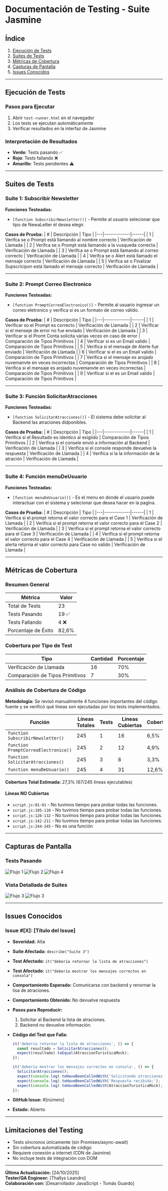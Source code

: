 # Documentación de Testing - Suite Jasmine

## Índice
1. [Ejecución de Tests](#ejecución-de-tests)
2. [Suites de Tests](#suites-de-tests)
3. [Métricas de Cobertura](#métricas-de-cobertura)
4. [Capturas de Pantalla](#capturas-de-pantalla)
5. [Issues Conocidos](#issues-conocidos)

---

## Ejecución de Tests

### Pasos para Ejecutar
1. Abrir `test-runner.html` en el navegador
2. Los tests se ejecutan automáticamente
3. Verificar resultados en la interfaz de Jasmine

### Interpretación de Resultados
- **Verde**: Tests pasando ✅
- **Rojo**: Tests fallando ❌
- **Amarillo**: Tests pendientes ⚠️

---

## Suites de Tests

### Suite 1: Subscribir Newsletter
**Funciones Testeadas:**
- `[function SubscribirNewsletter()]` - Permite al usuario selecionar que tipo de NewaLetter él desea elegir.  

**Casos de Prueba:**
| # | Descripción | Tipo |
|---|-------------|------|
| 1 | Verifca se o Prompt está llamando al nombre correcto | Verificación de Llamada |
| 2 | Verifca se o Prompt está llamando a la vusqueda correcta | Verificación de Llamada |
| 3 | Verifca se o Prompt está llamando al correo correcto | Verificación de Llamada |
| 4 | Verifca se o Alert está llamado el mensaje correcto | Verificación de Llamada |
| 5 | Verifca se o Finalizar Supscricipon está llamado el mensaje correcto | Verificación de Llamada |

---

### Suite 2: Prompt Correo Electronico  
**Funciones Testeadas:**
- `[function PromptCorreoElectronico()]` - Permite al usuario ingresar un correo eletronico y verifica si es un formato de correo válido.  

**Casos de Prueba:**
| # | Descripción | Tipo |
|---|-------------|------|
| 1 | Verificar so el Prompt es correcto | Verificación de Llamada |
| 2 | Verificar si el menseje de error no fue enviado | Verificación de Llamada |
| 3 | Verificar si el Promt Conta solicita várias veces en caso de error | Comparación de Tipos Primitivos |
| 4 | Verificar si es un Email valido | Comparación de Tipos Primitivos |
| 5 | Verifica si el mensaje de Alerte fue enviado | Verificación de Llamada |
| 6 | Verificar si el es un Email valido | Comparación de Tipos Primitivos |
| 7 | Verifica si el mensaje es arojado nuvemanvte en veces incorrectas | Comparación de Tipos Primitivos |
| 8 | Verifica si el mensaje es arojado nuvemanvte en veces incorrectas | Comparación de Tipos Primitivos |
| 9 | Verificar si el es un Email valido | Comparación de Tipos Primitivos |

---

### Suite 3: Función SolicitarAtracciones  
**Funciones Testeadas:**
- `[function SolicitarAtracciones()]` - El sistema debe solicitar al Backend las atraciones didponibles. 

**Casos de Prueba:**
| # | Descripción | Tipo |
|---|-------------|------|
| 1 | Verifica si el Resultado es identico al exigiido | Comparación de Tipos Primitivos |
| 2 | Verifica si el consele envió a información al Backend | Verificación de Llamada |
| 3 | Verifica si el console responde devuelve la respuesta | Verificación de Llamada |
| 4 | Verifica si la la información de la atración | Verificación de Llamada |

---

### Suite 4: Función menuDeUsuario  
**Funciones Testeadas:**
- `[function menuDeUsuario()]` - Es el menu en donde el usuario puede interactuar con el sistema y selecionar que desea hacer en la pagina.  

**Casos de Prueba:**
| # | Descripción | Tipo |
|---|-------------|------|
| 1 | Verifica si el prompt retorna el valor correcto para el Case 1 | Verificación de Llamada |
| 2 | Verifica si el prompt retorna el valor correcto para el Case 2 | Verificación de Llamada |
| 3 | Verifica si el prompt retorna el valor correcto para el Case 3 | Verificación de Llamada |
| 4 | Verifica si el prompt retorna el valor correcto para el Case 4 | Verificación de Llamada |
| 5 | Verifica si el alerta retorna el valor correcto para Case no valido | Verificación de Llamada |

---

## Métricas de Cobertura

### Resumen General
| Métrica | Valor |
|---------|-------|
| Total de Tests | 23 |
| Tests Pasando | 19 ✅ |
| Tests Fallando | 4 ❌ |
| Porcentaje de Éxito | 82,6% |

### Cobertura por Tipo de Test
| Tipo | Cantidad | Porcentaje |
|------|----------|------------|
| Verificación de Llamada | 16 | 70% |
| Comparación de Tipos Primitivos | 7 | 30% |

### Análisis de Cobertura de Código

**Metodología:** Se revisó manualmente 4 funciones importantes del código fuente y se verificó qué líneas son ejecutadas por los tests implementados.

| Función | Líneas Totales | Tests | Líneas Cubiertas | Cobertura |
|---------|----------------|-------|------------------|-----------|
| `function SubscribirNewsletter()` | 245 | 1 | 16 | 6,5% |
| `function PromptCorreoElectronico()` | 245 | 2 | 12 | 4,9% |
| `function SolicitarAtracciones()` | 245 | 3 | 8 | 3,3% |
| `function menuDeUsuario()` | 245 | 4 | 31 | 12,6% |

**Cobertura Total Estimada:** 27,3% (67/245 líneas ejecutables)

#### Líneas NO Cubiertas
- `script.js:01-91` - No tuvimos tiempo para probar todas las funciones.
- `script.js:105-110` - No tuvimos tiempo para probar todas las funciones.
- `script.js:126-132` - No tuvimos tiempo para probar todas las funciones.
- `script.js:142-211` - No tuvimos tiempo para probar todas las funciones.
- `script.js:244-245` - No es una función

---

## Capturas de Pantalla

### Tests Pasando
![Flujo 1](./screenshots/tests-passing-flujo1.png)
![Flujo 2](./screenshots/tests-passing-flujo2.png)
![Flujo 4](./screenshots/tests-passing-flujo3.png)

### Vista Detallada de Suites
![Flujo 3](./screenshots/suite-detail-flujo3-1.png)
![Flujo 3](./screenshots/suite-detail-flujo3-2.png)

---

## Issues Conocidos

### Issue #[X]: [Título del Issue]
- **Severidad:** Alta
- **Suite Afectada:** `describe("Suite 3")`
- **Test Afectado:** `it("debería retornar la lista de atracciones")`
- **Test Afectado:** `it("debería mostrar los mensajes correctos en consola")`
- **Comportamiento Esperado:** Comunicarse con backend y renornar la lisa de atraciones. 
- **Comportamiento Obtenido:** No devuelve respuesta
- **Pasos para Reproducir:**
  1. Solicitar al Backend la lista de atraciones.
  2. Backend no devuelve información.

- **Código del Test que Falla:**
  ```javascript
  it('debería retornar la lista de atracciones', () => {
    const resultado = SolicitarAtracciones();
    expect(resultado).toEqual(AtraccionTuristicaMock);
  });

  it('debería mostrar los mensajes correctos en consola', () => {
    SolicitarAtracciones();
    expect(console.log).toHaveBeenCalledWith('Solicitando atracciones al backend...');
    expect(console.log).toHaveBeenCalledWith('Respuesta recibida:');
    expect(console.log).toHaveBeenCalledWith(AtraccionTuristicaMock);
  });
  
  ```
- **GitHub Issue:** #[número]
- **Estado:** Abierto

---

## Limitaciones del Testing
- Tests síncronos únicamente (sin Promises/async-await)
- Sin cobertura automatizada de código
- Requiere conexión a internet (CDN de Jasmine)
- No incluye tests de integración con DOM

---

**Última Actualización:** [24/10/2025]  
**Tester/QA Engineer:** [Thallys Leandro]  
**Colaboración con:** [Desarrollador JavaScript - Tomás Guardo]
